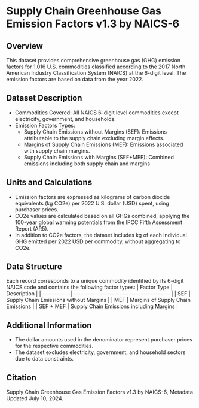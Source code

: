 # Supply Chain Greenhouse Gas Emission Factors v1.3 by NAICS-6
## Overview
This dataset provides comprehensive greenhouse gas (GHG) emission factors for 1,016 U.S. commodities classified according to the 2017 North American Industry Classification System (NAICS) at the 6-digit level. The emission factors are based on data from the year 2022.

## Dataset Description
- Commodities Covered: All NAICS 6-digit level commodities except electricity, government, and households.
- Emission Factors Types:
    - Supply Chain Emissions without Margins (SEF): Emissions attributable to the supply chain excluding margin effects.
    - Margins of Supply Chain Emissions (MEF): Emissions associated with supply chain margins.
    - Supply Chain Emissions with Margins (SEF+MEF): Combined emissions including both supply chain and margins

## Units and Calculations
- Emission factors are expressed as kilograms of carbon dioxide equivalents (kg CO2e) per 2022 U.S. dollar (USD) spent, using purchaser prices.
- CO2e values are calculated based on all GHGs combined, applying the 100-year global warming potentials from the IPCC Fifth Assessment Report (AR5).
- In addition to CO2e factors, the dataset includes kg of each individual GHG emitted per 2022 USD per commodity, without aggregating to CO2e.

## Data Structure
Each record corresponds to a unique commodity identified by its 6-digit NAICS code and contains the following factor types:
| Factor Type | Description                              |
| ----------- | ---------------------------------------- |
| SEF         | Supply Chain Emissions without Margins   |
| MEF         | Margins of Supply Chain Emissions        |
| SEF + MEF   | Supply Chain Emissions including Margins |

## Additional Information
- The dollar amounts used in the denominator represent purchaser prices for the respective commodities.
- The dataset excludes electricity, government, and household sectors due to data constraints.

## Citation
Supply Chain Greenhouse Gas Emission Factors v1.3 by NAICS-6, Metadata Updated July 10, 2024.
